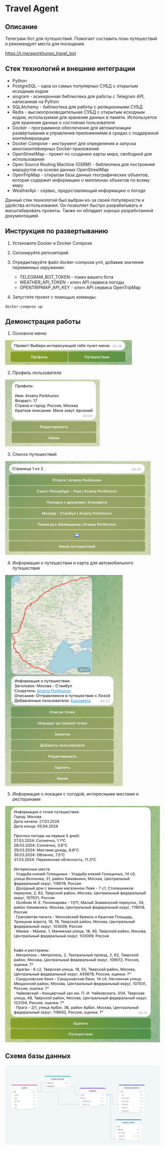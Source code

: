 # Travel Agent

## Описание

Телеграм-бот для путешествий. Помогает составить план путешествий и рекомендует места для посещения.

https://t.me/aporkhunov_travel_bot

## Стек технологий и внешние интеграции
- Python
- PostgreSQL - одна из самых популярных СУБД с открытым исходным кодом
- aiogram - асинхронная библиотека для работы с Telegram API, написанная на Python
- SQLAlchemy - библиотека для работы с реляционными СУБД
- Redis - высокопроизводительная СУБД с открытым исходным кодом, используемая для хранения данных в памяти. Используется для хранения данных о состоянии пользователя
- Docker - программное обеспечение для автоматизации развёртывания и управления приложениями в средах с поддержкой контейнеризации
- Docker Compose - инструмент для определения и запуска многоконтейнерных Docker-приложений
- OpenStreetMap - проект по созданию карты мира, свободной для использования
- Open Source Routing Machine (OSRM) - библиотека для построения маршрутов на основе данных OpenStreetMap
- OpenTripMap - открытая база данных географических объектов, которая содержит информацию о миллионах объектов по всему миру
- WeatherApi - сервис, предоставляющий информацию о погоде

Данный стек технологий был выбран из-за своей популярности и удобства использования. Он позволяет быстро разрабатывать и масштабировать проекты. Также он обладает хорошо разработанной документацией.

## Инструкция по развертыванию

1. Установите Docker и Docker Compose
2. Склонируйте репозиторий
3. Отредактируйте файл docker-compose.yml, добавив значения переменных окружения:
    - TELEGRAM_BOT_TOKEN - токен вашего бота
    - WEATHER_API_TOKEN - ключ API сервиса погоды
    - OPENTRIPMAP_API_KEY - ключ API сервиса OpenTripMap

4. Запустите проект с помощью команды:

```
docker-compose up
```

## Демонстрация работы

1. Основное меню

![](./images/main_menu.png)

2. Профиль пользователя

![](./images/profile.png)

3. Список путешествий

![](./images/travel_list.png)

4. Информация о путешествии и карта для автомобильного путешествия

![](./images/travel_info.png)

5. Информация о локации с погодой, интересными местами и ресторанами

![](./images/travel_location.png)

## Схема базы данных

![](./images/db_schema.png)
